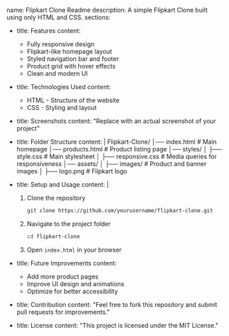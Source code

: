 name: Flipkart Clone Readme
description: A simple Flipkart Clone built using only HTML and CSS.
sections:
  - title: Features
    content:
      - Fully responsive design
      - Flipkart-like homepage layout
      - Styled navigation bar and footer
      - Product grid with hover effects
      - Clean and modern UI

  - title: Technologies Used
    content:
      - HTML - Structure of the website
      - CSS - Styling and layout

  - title: Screenshots
    content: "Replace with an actual screenshot of your project"

  - title: Folder Structure
    content: |
      Flipkart-Clone/
      │── index.html       # Main homepage
      │── products.html    # Product listing page
      │── styles/
      │   ├── style.css    # Main stylesheet
      │   ├── responsive.css # Media queries for responsiveness
      │── assets/
      │   ├── images/      # Product and banner images
      │   ├── logo.png     # Flipkart logo

  - title: Setup and Usage
    content: |
      1. Clone the repository
         ```sh
         git clone https://github.com/yourusername/flipkart-clone.git
         ```
      2. Navigate to the project folder
         ```sh
         cd flipkart-clone
         ```
      3. Open `index.html` in your browser

  - title: Future Improvements
    content:
      - Add more product pages
      - Improve UI design and animations
      - Optimize for better accessibility

  - title: Contribution
    content: "Feel free to fork this repository and submit pull requests for improvements."

  - title: License
    content: "This project is licensed under the MIT License."
